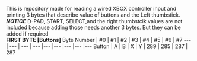 This is repository made for reading a wired XBOX controller input and printing 3 bytes that describe value of buttons and the Left thumbstick.<br/>
***NOTICE***
D-PAD, START, SELECT,and the right thumbstcik values are not included because adding those needs another 3 bytes. 
But they can be added if required<br/>
**FIRST BYTE [Buttons]**
Byte Number | #0 | #1 | #2 | #3 | #4 | #5 | #6 | #7 
--- | --- | --- | --- |--- |--- |--- |--- |--- 
Button | A | B | X | Y | 289 | 285 | 287 | 287 
